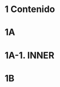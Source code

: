 <!-- __NODE_START__  -->
<!-- __meta_start__
id: 1
description: 1111
date: "2020-12-23T22:38:58.000Z"

__meta_end__ -->
<!-- __content_start__ -->
# 1 Contenido
<!-- __content_end__ -->
<!-- __children_start__ -->
<!-- __NODE_START__  -->
<!-- __meta_start__
id: "01a"
description: "1a"

__meta_end__ -->
<!-- __content_start__ -->
# 1A
<!-- __content_end__ -->
<!-- __children_start__ -->
<!-- __NODE_START__  -->
<!-- __meta_start__
id: "01a"
description: "1a"

__meta_end__ -->
<!-- __content_start__ -->
# 1A-1. INNER
<!-- __content_end__ -->

<!-- __NODE_END__  -->

<!-- __children_end__ -->

<!-- __NODE_END__  -->
<!-- __NODE_START__  -->
<!-- __meta_start__
id: "01B"
description: "1B"

__meta_end__ -->
<!-- __content_start__ -->
# 1B
<!-- __content_end__ -->

<!-- __NODE_END__  -->

<!-- __children_end__ -->

<!-- __NODE_END__  -->
